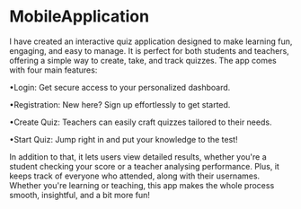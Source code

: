 # MobileApplication

I have created an interactive quiz application designed to make learning fun, engaging, and easy to manage. It is perfect for both students and teachers, offering a simple way to create, take, and track quizzes.
The app comes with four main features:

•Login: Get secure access to your personalized dashboard.

•Registration: New here? Sign up effortlessly to get started.

•Create Quiz: Teachers can easily craft quizzes tailored to their needs.

•Start Quiz: Jump right in and put your knowledge to the test!

In addition to that, it lets users view detailed results, whether you're a student checking your score or a teacher analysing performance. Plus, it keeps track of everyone who attended, along with their usernames. Whether you're learning or teaching, this app makes the whole process smooth, insightful, and a bit more fun!
